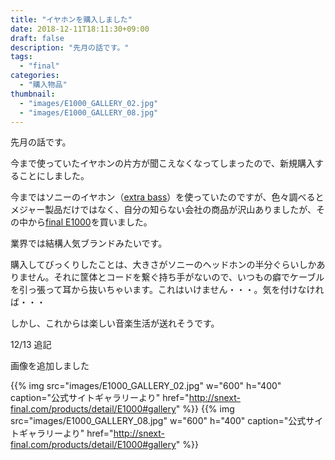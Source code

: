 ```yaml
---
title: "イヤホンを購入しました"
date: 2018-12-11T18:11:30+09:00
draft: false
description: "先月の話です。"
tags:
  - "final"
categories:
  - "購入物品"
thumbnail:
  - "images/E1000_GALLERY_02.jpg"
  - "images/E1000_GALLERY_08.jpg"
---
```


先月の話です。

今まで使っていたイヤホンの片方が聞こえなくなってしまったので、新規購入することにしました。

今まではソニーのイヤホン（[extra bass](https://www.sony.jp/headphone/products/MDR-XB55 "密閉型インナーイヤーレシーバー")）を使っていたのですが、色々調べるとメジャー製品だけではなく、自分の知らない会社の商品が沢山ありましたが、その中から[final E1000](http://snext-final.com/products/detail/E1000 "エントリー機")を買いました。

業界では結構人気ブランドみたいです。

購入してびっくりしたことは、大きさがソニーのヘッドホンの半分ぐらいしかありません。それに筐体とコードを繋ぐ持ち手がないので、いつもの癖でケーブルを引っ張って耳から抜いちゃいます。これはいけません・・・。気を付けなければ・・・

しかし、これからは楽しい音楽生活が送れそうです。

12/13 追記

画像を追加しました

{{% img src="images/E1000_GALLERY_02.jpg" w="600" h="400" caption="公式サイトギャラリーより" href="http://snext-final.com/products/detail/E1000#gallery" %}}
{{% img src="images/E1000_GALLERY_08.jpg" w="600" h="400" caption="公式サイトギャラリーより" href="http://snext-final.com/products/detail/E1000#gallery" %}}

